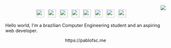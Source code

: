 <img align="right" src="https://github-readme-stats.vercel.app/api/top-langs/?username=pablofsc&layout=compact&langs_count=20" />

<p align="center">
  <img height="25px" width="25px" src="https://cdn.jsdelivr.net/gh/devicons/devicon/icons/c/c-plain.svg" /> &nbsp;
  <img height="25px" width="25px" src="https://cdn.jsdelivr.net/gh/devicons/devicon/icons/html5/html5-plain-wordmark.svg" /> &nbsp;
  <img height="25px" width="25px" src="https://cdn.jsdelivr.net/gh/devicons/devicon/icons/css3/css3-plain-wordmark.svg" /> &nbsp;
  <img height="25px" width="25px" src="https://cdn.jsdelivr.net/gh/devicons/devicon/icons/bootstrap/bootstrap-original.svg" /> &nbsp;
  <img height="25px" width="25px" src="https://cdn.jsdelivr.net/gh/devicons/devicon/icons/javascript/javascript-original.svg" /> &nbsp;
  <img height="25px" width="25px" src="https://cdn.jsdelivr.net/gh/devicons/devicon/icons/typescript/typescript-original.svg" /> &nbsp;
  <img height="25px" width="25px" src="https://cdn.jsdelivr.net/gh/devicons/devicon/icons/react/react-original.svg" /> &nbsp;
  <img height="25px" width="25px" src="https://cdn.jsdelivr.net/gh/devicons/devicon/icons/linux/linux-original.svg" /> &nbsp;
</p>

<p>
  Hello world, I'm a brazilian Computer Engineering student and an aspiring web developer.
</p>
  
<p align="center">
    https://pablofsc.me
</p>

